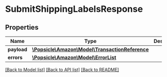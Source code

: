 # SubmitShippingLabelsResponse

## Properties
Name | Type | Description | Notes
------------ | ------------- | ------------- | -------------
**payload** | [**\Popsicle\Amazon\Model\TransactionReference**](TransactionReference.md) |  | [optional] 
**errors** | [**\Popsicle\Amazon\Model\ErrorList**](ErrorList.md) |  | [optional] 

[[Back to Model list]](../../README.md#documentation-for-models) [[Back to API list]](../../README.md#documentation-for-api-endpoints) [[Back to README]](../../README.md)

